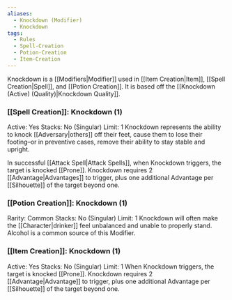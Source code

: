 ```yaml
---
aliases:
  - Knockdown (Modifier)
  - Knockdown
tags:
  - Rules
  - Spell-Creation
  - Potion-Creation
  - Item-Creation
---
```

Knockdown is a [[Modifiers|Modifier]] used in [[Item Creation|Item]], [[Spell Creation|Spell]], and [[Potion Creation]]. It is based off the [[Knockdown (Active) (Quality)|Knockdown Quality]].

### [[Spell Creation]]: Knockdown (1)
Active: Yes
Stacks: No (Singular)
Limit: 1
Knockdown represents the ability to knock [[Adversary|others]] off their feet, cause them to lose their footing–or in preventive cases, remove their ability to stay stable and upright.

In successful [[Attack Spell|Attack Spells]], when Knockdown triggers, the target is knocked [[Prone]]. Knockdown requires 2 [[Advantage|Advantages]] to trigger, plus one additional Advantage per [[Silhouette]] of the target beyond one.

### [[Potion Creation]]: Knockdown (1)
Rarity: Common
Stacks: No (Singular)
Limit: 1
Knockdown will often make the [[Character|drinker]] feel unbalanced and unable to properly stand. Alcohol is a common source of this Modifier.

### [[Item Creation]]: Knockdown (1)
Active: Yes
Stacks: No (Singular)
Limit: 1
When Knockdown triggers, the target is knocked [[Prone]]. Knockdown requires 2 [[Advantage|Advantage]] to trigger, plus one additional Advantage per [[Silhouette]] of the target beyond one.